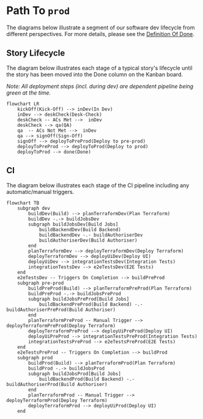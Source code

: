 # Path To `prod`

The diagrams below illustrate a segment of our software dev lifecycle from different perspectives. For more details,
please see
the [Definition Of Done](https://gpitbjss.atlassian.net/wiki/spaces/TW/pages/12314869771/Definition+of+done+ARF).

## Story Lifecycle

The diagram below illustrates each stage of a typical story's lifecycle until the story has been moved into the Done
column on the Kanban board.

_Note: All deployment steps (incl. during dev) are dependent pipeline being green at the time._

```mermaid
flowchart LR
    kickOff(Kick-Off) --> inDev(In Dev)
    inDev --> deskCheck(Desk-Check)
    deskCheck -- ACs Met -->  inDev
    deskCheck --> qa(QA)
    qa  -- ACs Not Met -->  inDev
    qa --> signOff(Sign-Off)
    signOff --> deployToPreProd(Deploy to pre-prod)
    deployToPreProd --> deployToProd(Deploy to prod)
    deployToProd --> done(Done)
```

## CI

The diagram below illustrates each stage of the CI pipeline including any automatic/manual triggers.

```mermaid
flowchart TB
    subgraph dev
        buildDev(Build) --> planTerraformDev(Plan Terraform)
        buildDev -.-> buildJobsDev
        subgraph buildJobsDev[Build Jobs]
            buildBackendDev(Build Backend)
            buildBackendDev -.- buildAuthoriserDev
            buildAuthoriserDev(Build Authoriser)
        end
        planTerraformDev --> deployTerraformDev(Deploy Terraform)
        deployTerraformDev --> deployUiDev(Deploy UI)
        deployUiDev --> integrationTestsDev(Integration Tests)
        integrationTestsDev --> e2eTestsDev(E2E Tests)
    end
    e2eTestsDev -- Triggers On Completion --> buildPreProd
    subgraph pre-prod
        buildPreProd(Build) --> planTerraformPreProd(Plan Terraform)
        buildPreProd -.-> buildJobsPreProd
        subgraph buildJobsPreProd[Build Jobs]
            buildBackendPreProd(Build Backend) -.- buildAuthoriserPreProd(Build Authoriser)
        end
        planTerraformPreProd -- Manual Trigger --> deployTerraformPreProd(Deploy Terraform)
        deployTerraformPreProd --> deployUiPreProd(Deploy UI)
        deployUiPreProd --> integrationTestsPreProd(Integration Tests)
        integrationTestsPreProd --> e2eTestsPreProd(E2E Tests)
    end
    e2eTestsPreProd -- Triggers On Completion --> buildProd
    subgraph prod
        buildProd(Build) --> planTerraformProd(Plan Terraform)
        buildProd -.-> buildJobsProd
        subgraph buildJobsProd[Build Jobs]
            buildBackendProd(Build Backend) -.- buildAuthoriserProd(Build Authoriser)
        end
        planTerraformProd -- Manual Trigger --> deployTerraformProd(Deploy Terraform)
        deployTerraformProd --> deployUiProd(Deploy UI)
    end
```
